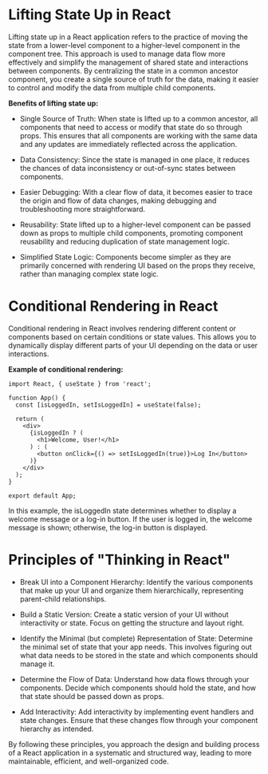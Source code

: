 # Lifting State Up in React

Lifting state up in a React application refers to the practice of moving the state from a lower-level component to a higher-level component
in the component tree. This approach is used to manage data flow more effectively and simplify the management of shared state and interactions
between components. By centralizing the state in a common ancestor component, you create a single source of truth for the data,
making it easier to control and modify the data from multiple child components.

**Benefits of lifting state up:**

* Single Source of Truth: When state is lifted up to a common ancestor, all components that need to access or modify that state do so through props. This ensures that all components are working with the same data and any updates are immediately reflected across the application.

* Data Consistency: Since the state is managed in one place, it reduces the chances of data inconsistency or out-of-sync states between components.

* Easier Debugging: With a clear flow of data, it becomes easier to trace the origin and flow of data changes, making debugging and troubleshooting more straightforward.

* Reusability: State lifted up to a higher-level component can be passed down as props to multiple child components, promoting component reusability and reducing duplication of state management logic.

* Simplified State Logic: Components become simpler as they are primarily concerned with rendering UI based on the props they receive, rather than managing complex state logic.

# Conditional Rendering in React

Conditional rendering in React involves rendering different content or components based on certain conditions or state values.
This allows you to dynamically display different parts of your UI depending on the data or user interactions.

**Example of conditional rendering:**


    import React, { useState } from 'react';

    function App() {
      const [isLoggedIn, setIsLoggedIn] = useState(false);

      return (
        <div>
          {isLoggedIn ? (
            <h1>Welcome, User!</h1>
          ) : (
            <button onClick={() => setIsLoggedIn(true)}>Log In</button>
          )}
        </div>
      );
    }

    export default App;
    
In this example, the isLoggedIn state determines whether to display a welcome message or a log-in button.
If the user is logged in, the welcome message is shown; otherwise, the log-in button is displayed.

# Principles of "Thinking in React"

* Break UI into a Component Hierarchy: Identify the various components that make up your UI and organize them hierarchically,
  representing parent-child relationships.

* Build a Static Version: Create a static version of your UI without interactivity or state. Focus on getting the structure and layout right.

* Identify the Minimal (but complete) Representation of State: Determine the minimal set of state that your app needs.
  This involves figuring out what data needs to be stored in the state and which components should manage it.

* Determine the Flow of Data: Understand how data flows through your components. Decide which components should hold the state,
  and how that state should be passed down as props.

* Add Interactivity: Add interactivity by implementing event handlers and state changes. Ensure that these changes flow through your
  component hierarchy as intended.

By following these principles, you approach the design and building process of a React application in a systematic and structured way,
leading to more maintainable, efficient, and well-organized code.
